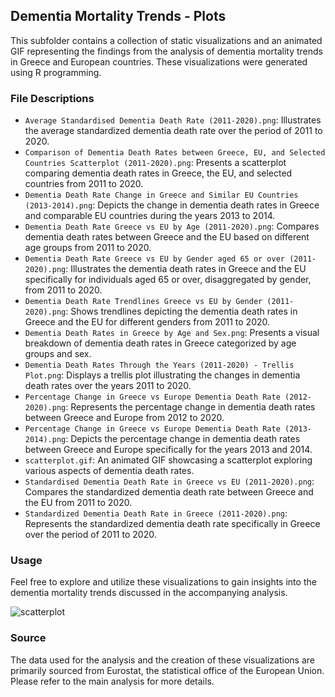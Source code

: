 ## Dementia Mortality Trends - Plots

This subfolder contains a collection of static visualizations and an animated GIF representing the findings from the analysis of dementia mortality trends in Greece and European countries. These visualizations were generated using R programming.

### File Descriptions

- `Average Standardised Dementia Death Rate (2011-2020).png`: Illustrates the average standardized dementia death rate over the period of 2011 to 2020.
- `Comparison of Dementia Death Rates between Greece, EU, and Selected Countries Scatterplot (2011-2020).png`: Presents a scatterplot comparing dementia death rates in Greece, the EU, and selected countries from 2011 to 2020.
- `Dementia Death Rate Change in Greece and Similar EU Countries (2013-2014).png`: Depicts the change in dementia death rates in Greece and comparable EU countries during the years 2013 to 2014.
- `Dementia Death Rate Greece vs EU by Age (2011-2020).png`: Compares dementia death rates between Greece and the EU based on different age groups from 2011 to 2020.
- `Dementia Death Rate Greece vs EU by Gender aged 65 or over (2011-2020).png`: Illustrates the dementia death rates in Greece and the EU specifically for individuals aged 65 or over, disaggregated by gender, from 2011 to 2020.
- `Dementia Death Rate Trendlines Greece vs EU by Gender (2011-2020).png`: Shows trendlines depicting the dementia death rates in Greece and the EU for different genders from 2011 to 2020.
- `Dementia Death Rates in Greece by Age and Sex.png`: Presents a visual breakdown of dementia death rates in Greece categorized by age groups and sex.
- `Dementia Death Rates Through the Years (2011-2020) - Trellis Plot.png`: Displays a trellis plot illustrating the changes in dementia death rates over the years 2011 to 2020.
- `Percentage Change in Greece vs Europe Dementia Death Rate (2012-2020).png`: Represents the percentage change in dementia death rates between Greece and Europe from 2012 to 2020.
- `Percentage Change in Greece vs Europe Dementia Death Rate (2013-2014).png`: Depicts the percentage change in dementia death rates between Greece and Europe specifically for the years 2013 and 2014.
- `scatterplot.gif`: An animated GIF showcasing a scatterplot exploring various aspects of dementia death rates.
- `Standardised Dementia Death Rate in Greece vs EU (2011-2020).png`: Compares the standardized dementia death rate between Greece and the EU from 2011 to 2020.
- `Standardized Dementia Death Rate in Greece (2011-2020).png`: Represents the standardized dementia death rate specifically in Greece over the period of 2011 to 2020.

### Usage

Feel free to explore and utilize these visualizations to gain insights into the dementia mortality trends discussed in the accompanying analysis.

![scatterplot](https://github.com/dmatsanganis/Exploring_Dementia_Mortality_Trends_A_Visual_Comparative_Analysis_of_Greece_and_European_Countries/assets/34712449/405b7054-e973-41ed-814a-a8344551094e)

### Source

The data used for the analysis and the creation of these visualizations are primarily sourced from Eurostat, the statistical office of the European Union. Please refer to the main analysis for more details.
